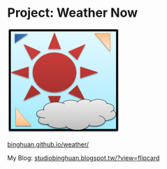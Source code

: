 
Project: Weather Now
=========
<img src="Icon.png" width="auto" height="240px"><br/>
<p><a href="//binghuan.github.io/weather/">binghuan.github.io/weather/</a><p>

<p>My Blog: <a href="//studiobinghuan.blogspot.tw/?view=flipcard">studiobinghuan.blogspot.tw/?view=flipcard</a><p>
